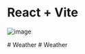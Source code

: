 # React + Vite

![image](https://github.com/user-attachments/assets/24f31824-7357-49c1-8541-5b88fd1d49e2)

#   W e a t h e r 
 
 #   W e a t h e r 
 
 
